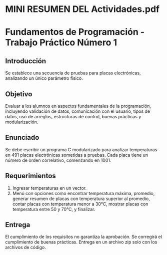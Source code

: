 # **MINI RESUMEN DEL Actividades.pdf**
# Fundamentos de Programación - Trabajo Práctico Número 1

## Introducción
Se establece una secuencia de pruebas para placas electrónicas, analizando un único parámetro físico.

## Objetivo
Evaluar a los alumnos en aspectos fundamentales de la programación, incluyendo validación de datos, comunicación con el usuario, tipos de datos, uso de arreglos, estructuras de control, buenas prácticas y modularización.

## Enunciado
Se debe escribir un programa C modularizado para analizar temperaturas en 491 placas electrónicas sometidas a pruebas. Cada placa tiene un número de orden correlativo, comenzando en 1001.

## Requerimientos
1. Ingresar temperaturas en un vector.
2. Menú con opciones como encontrar temperatura máxima, promedio, generar resumen de placas con temperatura superior al promedio, contar placas con temperatura menor a 30°C, mostrar placas con temperatura entre 50 y 70°C, y finalizar.

## Entrega
El cumplimiento de los requisitos no garantiza la aprobación. Se corregirá el cumplimiento de buenas prácticas. Entrega en un archivo zip solo con los archivos de código.
